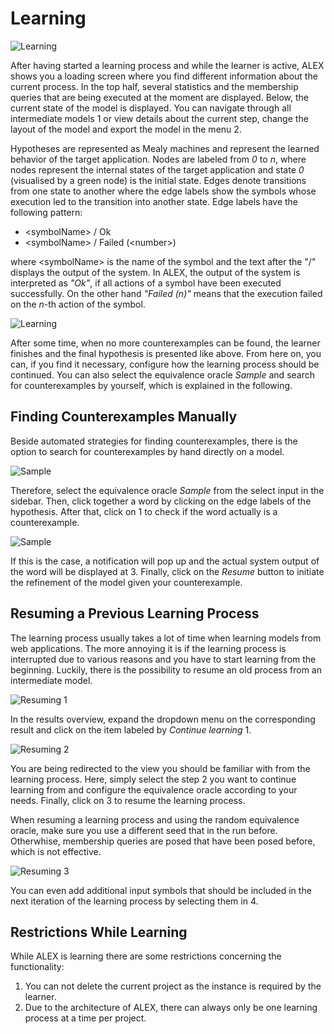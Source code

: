 # Learning

![Learning](assets/learning/learning-1.jpg)

After having started a learning process and while the learner is active, ALEX shows you a loading screen where you find different information about the current process.
In the top half, several statistics and the membership queries that are being executed at the moment are displayed.
Below, the current state of the model is displayed. 
You can navigate through all intermediate models <span class="label">1</span> or view details about the current step, change the layout of the model and export the model in the menu <span class="label">2</span>.

Hypotheses are represented as Mealy machines and represent the learned behavior of the target application. 
Nodes are labeled from *0* to *n*, where nodes represent the internal states of the target application and state *0* (visualised by a green node) is the initial state. 
Edges denote transitions from one state to another where the edge labels show the symbols whose execution led to the transition into another state.
Edge labels have the following pattern:

- &lt;symbolName&gt; / Ok
- &lt;symbolName&gt; / Failed (&lt;number&gt;)

where &lt;symbolName&gt; is the name of the symbol and the text after the \"/\" displays the output of the system.
In ALEX, the output of the system is interpreted as *"Ok"*, if all actions of a symbol have been executed successfully.
On the other hand *"Failed (n)"* means that the execution failed on the *n*-th action of the symbol.

![Learning](assets/learning/learning-2.jpg)

After some time, when no more counterexamples can be found, the learner finishes and the final hypothesis is presented like above.
From here on, you can, if you find it necessary, configure how the learning process should be continued.
You can also select the equivalence oracle *Sample* and search for counterexamples by yourself, which is explained in the following.


## Finding Counterexamples Manually

Beside automated strategies for finding counterexamples, there is the option to search for counterexamples by hand directly on a model.

![Sample](assets/learning/sample-1.jpg)

Therefore, select the equivalence oracle *Sample* from the select input in the sidebar.
Then, click together a word by clicking on the edge labels of the hypothesis.
After that, click on <span class="label">1</span> to check if the word actually is a counterexample.

![Sample](assets/learning/sample-2.jpg)

If this is the case, a notification will pop up and the actual system output of the word will be displayed at <span class="label">3</span>.
Finally, click on the *Resume* button to initiate the refinement of the model given your counterexample.

## Resuming a Previous Learning Process

The learning process usually takes a lot of time when learning models from web applications.
The more annoying it is if the learning process is interrupted due to various reasons and you have to start learning from the beginning.
Luckily, there is the possibility to resume an old process from an intermediate model.

![Resuming 1](assets/learning/resuming-1.jpg)

In the results overview, expand the dropdown menu on the corresponding result and click on the item labeled by *Continue learning* <span class="label">1</span>.

![Resuming 2](assets/learning/resuming-2.jpg)

You are being redirected to the view you should be familiar with from the learning process.
Here, simply select the step <span class="label">2</span> you want to continue learning from and configure the equivalence oracle according to your needs.
Finally, click on <span class="label">3</span> to resume the learning process.

<div class="alert alert-info">
    When resuming a learning process and using the random equivalence oracle, make sure you use a different seed that in the run before.
    Otherwhise, membership queries are posed that have been posed before, which is not effective.
</div>

![Resuming 3](assets/learning/resuming-3.jpg)

You can even add additional input symbols that should be included in the next iteration of the learning process by selecting them in <span class="label">4</span>.


## Restrictions While Learning

While ALEX is learning there are some restrictions concerning the functionality:

1. You can not delete the current project as the instance is required by the learner. 
2. Due to the architecture of ALEX, there can always only be one learning process at a time per project.